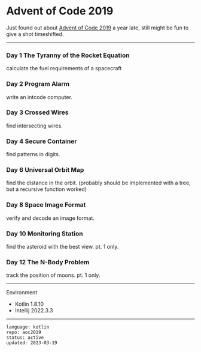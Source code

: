 # Advent of Code 2019

Just found out about [Advent of Code 2019] a year late, still might be fun to give a shot timeshifted.

[Advent of Code 2019]:https://adventofcode.com/2019

---

### Day 1 The Tyranny of the Rocket Equation

calculate the fuel requirements of a spacecraft

### Day 2 Program Alarm

write an intcode computer.

### Day 3 Crossed Wires

find intersecting wires.

### Day 4 Secure Container

find patterns in digits.

### Day 6 Universal Orbit Map

find the distance in the orbit. (probably should be implemented with a tree, but a recursive function worked)

### Day 8 Space Image Format

verify and decode an image format.

### Day 10 Monitoring Station

find the asteroid with the best view. pt. 1 only.

### Day 12 The N-Body Problem

track the position of moons. pt. 1 only.

---

Environment

- Kotlin 1.8.10
- Intellij 2022.3.3

---

```
language: kotlin
repo: aoc2019
status: active
updated: 2023-03-19
```